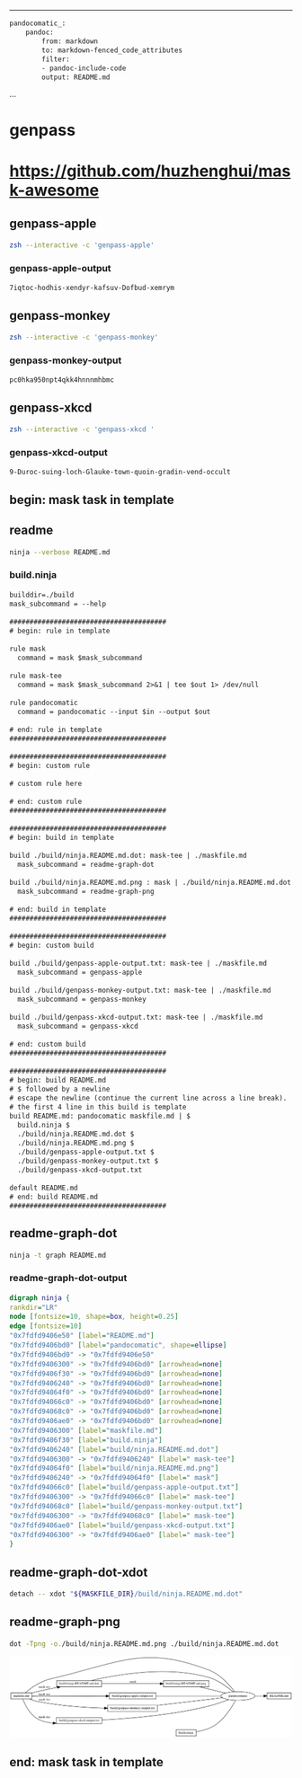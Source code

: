 ------------------------------------------------------------------------

    pandocomatic_:
        pandoc:
            from: markdown
            to: markdown-fenced_code_attributes
            filter:
            - pandoc-include-code
            output: README.md

...

# genpass

# https://github.com/huzhenghui/mask-awesome

## genpass-apple

``` bash
zsh --interactive -c 'genpass-apple'
```

### genpass-apple-output

``` plain
7iqtoc-hodhis-xendyr-kafsuv-Dofbud-xemrym
```

## genpass-monkey

``` bash
zsh --interactive -c 'genpass-monkey'
```

### genpass-monkey-output

``` plain
pc0hka950npt4qkk4hnnnmhbmc
```

## genpass-xkcd

``` bash
zsh --interactive -c 'genpass-xkcd '
```

### genpass-xkcd-output

``` plain
9-Duroc-suing-loch-Glauke-town-quoin-gradin-vend-occult
```

## begin: mask task in template

## readme

``` bash
ninja --verbose README.md
```

### build.ninja

``` ninja
builddir=./build
mask_subcommand = --help

#######################################
# begin: rule in template

rule mask
  command = mask $mask_subcommand

rule mask-tee
  command = mask $mask_subcommand 2>&1 | tee $out 1> /dev/null

rule pandocomatic
  command = pandocomatic --input $in --output $out

# end: rule in template
#######################################

#######################################
# begin: custom rule

# custom rule here

# end: custom rule
#######################################

#######################################
# begin: build in template

build ./build/ninja.README.md.dot: mask-tee | ./maskfile.md
  mask_subcommand = readme-graph-dot

build ./build/ninja.README.md.png : mask | ./build/ninja.README.md.dot
  mask_subcommand = readme-graph-png

# end: build in template
#######################################

#######################################
# begin: custom build

build ./build/genpass-apple-output.txt: mask-tee | ./maskfile.md
  mask_subcommand = genpass-apple

build ./build/genpass-monkey-output.txt: mask-tee | ./maskfile.md
  mask_subcommand = genpass-monkey

build ./build/genpass-xkcd-output.txt: mask-tee | ./maskfile.md
  mask_subcommand = genpass-xkcd

# end: custom build
#######################################

#######################################
# begin: build README.md
# $ followed by a newline
# escape the newline (continue the current line across a line break).
# the first 4 line in this build is template
build README.md: pandocomatic maskfile.md | $
  build.ninja $
  ./build/ninja.README.md.dot $
  ./build/ninja.README.md.png $
  ./build/genpass-apple-output.txt $
  ./build/genpass-monkey-output.txt $
  ./build/genpass-xkcd-output.txt

default README.md
# end: build README.md
#######################################
```

## readme-graph-dot

``` bash
ninja -t graph README.md
```

### readme-graph-dot-output

``` dot
digraph ninja {
rankdir="LR"
node [fontsize=10, shape=box, height=0.25]
edge [fontsize=10]
"0x7fdfd9406e50" [label="README.md"]
"0x7fdfd9406bd0" [label="pandocomatic", shape=ellipse]
"0x7fdfd9406bd0" -> "0x7fdfd9406e50"
"0x7fdfd9406300" -> "0x7fdfd9406bd0" [arrowhead=none]
"0x7fdfd9406f30" -> "0x7fdfd9406bd0" [arrowhead=none]
"0x7fdfd9406240" -> "0x7fdfd9406bd0" [arrowhead=none]
"0x7fdfd94064f0" -> "0x7fdfd9406bd0" [arrowhead=none]
"0x7fdfd94066c0" -> "0x7fdfd9406bd0" [arrowhead=none]
"0x7fdfd94068c0" -> "0x7fdfd9406bd0" [arrowhead=none]
"0x7fdfd9406ae0" -> "0x7fdfd9406bd0" [arrowhead=none]
"0x7fdfd9406300" [label="maskfile.md"]
"0x7fdfd9406f30" [label="build.ninja"]
"0x7fdfd9406240" [label="build/ninja.README.md.dot"]
"0x7fdfd9406300" -> "0x7fdfd9406240" [label=" mask-tee"]
"0x7fdfd94064f0" [label="build/ninja.README.md.png"]
"0x7fdfd9406240" -> "0x7fdfd94064f0" [label=" mask"]
"0x7fdfd94066c0" [label="build/genpass-apple-output.txt"]
"0x7fdfd9406300" -> "0x7fdfd94066c0" [label=" mask-tee"]
"0x7fdfd94068c0" [label="build/genpass-monkey-output.txt"]
"0x7fdfd9406300" -> "0x7fdfd94068c0" [label=" mask-tee"]
"0x7fdfd9406ae0" [label="build/genpass-xkcd-output.txt"]
"0x7fdfd9406300" -> "0x7fdfd9406ae0" [label=" mask-tee"]
}
```

## readme-graph-dot-xdot

``` bash
detach -- xdot "${MASKFILE_DIR}/build/ninja.README.md.dot"
```

## readme-graph-png

``` bash
dot -Tpng -o./build/ninja.README.md.png ./build/ninja.README.md.dot
```

![README.md](./build/ninja.README.md.png)

## end: mask task in template
